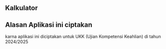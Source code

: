 ## Kalkulator

## Alasan Aplikasi ini ciptakan 
<p>karna aplikasi ini diciptakan untuk UKK (Ujian Kompetensi Keahlian) di tahun 2024/2025</p>
